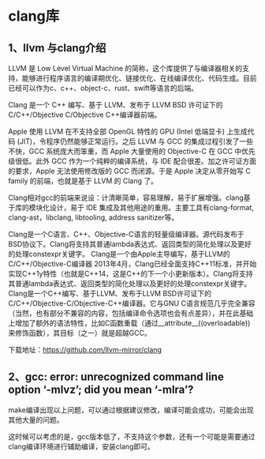 # clang库

## 1、llvm 与clang介绍
LLVM 是 Low Level Virtual Machine 的简称，这个库提供了与编译器相关的支持，能够进行程序语言的编译期优化、链接优化、在线编译优化、代码生成。目前已经可以作为c、c++、object-c、rust、swift等语言的后端。

Clang 是一个 C++ 编写、基于 LLVM、发布于 LLVM BSD 许可证下的 C/C++/Objective C/Objective C++编译器前端。

Apple 使用 LLVM 在不支持全部 OpenGL 特性的 GPU (Intel 低端显卡) 上生成代码 (JIT)，令程序仍然能够正常运行。之后 LLVM 与 GCC 的集成过程引发了一些不快，GCC 系统庞大而笨重，而 Apple 大量使用的 Objective-C 在 GCC 中优先级很低。此外 GCC 作为一个纯粹的编译系统，与 IDE 配合很差。加之许可证方面的要求，Apple 无法使用修改版的 GCC 而闭源。于是 Apple 决定从零开始写 C family 的前端，也就是基于 LLVM 的 Clang 了。

Clang相对gcc的前端来说设：计清晰简单，容易理解，易于扩展增强。clang基于库的模块化设计，易于 IDE 集成及其他用途的重用。主要工具有clang-format, clang-ast，libclang, libtooling, address sanitizer等。

Clang是一个C语言、C++、Objective-C语言的轻量级编译器。源代码发布于BSD协议下。Clang将支持其普通lambda表达式、返回类型的简化处理以及更好的处理constexpr关键字。
Clang是一个由Apple主导编写，基于LLVM的C/C++/Objective-C编译器
2013年4月，Clang已经全面支持C++11标准，并开始实现C++1y特性（也就是C++14，这是C++的下一个小更新版本）。Clang将支持其普通lambda表达式、返回类型的简化处理以及更好的处理constexpr关键字。
Clang是一个C++编写、基于LLVM、发布于LLVM BSD许可证下的C/C++/Objective-C/Objective-C++编译器。它与GNU C语言规范几乎完全兼容（当然，也有部分不兼容的内容，包括编译命令选项也会有点差异），并在此基础上增加了额外的语法特性，比如C函数重载（通过__attribute__((overloadable))来修饰函数），其目标（之一）就是超越GCC。

下载地址：https://github.com/llvm-mirror/clang

## 2、gcc: error: unrecognized command line option ‘-mlvz’; did you mean ‘-mlra’?
make编译出现以上问题，可以通过根据建议修改，编译可能会成功，可能会出现其他大量的问题。

这时候可以考虑的是，gcc版本低了，不支持这个参数，还有一个可能是需要通过clang编译环境进行辅助编译，安装clang即可。










